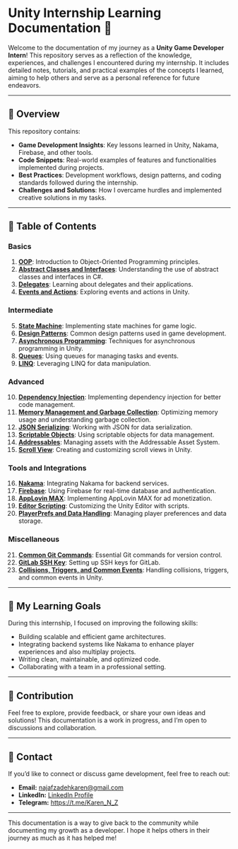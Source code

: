 # Unity Internship Learning Documentation 📘

Welcome to the documentation of my journey as a **Unity Game Developer Intern**! This repository serves as a reflection of the knowledge, experiences, and challenges I encountered during my internship. It includes detailed notes, tutorials, and practical examples of the concepts I learned, aiming to help others and serve as a personal reference for future endeavors.

---

## 📝 Overview

This repository contains:

- **Game Development Insights**: Key lessons learned in Unity, Nakama, Firebase, and other tools.
- **Code Snippets**: Real-world examples of features and functionalities implemented during projects.
- **Best Practices**: Development workflows, design patterns, and coding standards followed during the internship.
- **Challenges and Solutions**: How I overcame hurdles and implemented creative solutions in my tasks.

---

## 📂 Table of Contents

### Basics
1. **[OOP](./Content/Basics/OOP/)**: Introduction to Object-Oriented Programming principles.
2. **[Abstract Classes and Interfaces](./Content/Basics/Interfaces%20and%20abstract%20classes/)**: Understanding the use of abstract classes and interfaces in C#.
3. **[Delegates](./Content/Basics/Delegates/)**: Learning about delegates and their applications.
4. **[Events and Actions](./Content/Basics/Events/)**: Exploring events and actions in Unity.

### Intermediate
5. **[State Machine](./Content/Intermediate/State%20Machine/)**: Implementing state machines for game logic.
6. **[Design Patterns](./Content/Intemediate/Design-Patterns/)**: Common design patterns used in game development.
7. **[Asynchronous Programming](./Content/Intermediate/Asynchronous%20programming/)**: Techniques for asynchronous programming in Unity.
8. **[Queues](./Content/Intermediate/Queues/)**: Using queues for managing tasks and events.
9. **[LINQ](./Content/Intermediate/LINQ/)**: Leveraging LINQ for data manipulation.

### Advanced
10. **[Dependency Injection](./Content/Advanced/Dependency%20Injection/)**: Implementing dependency injection for better code management.
11. **[Memory Management and Garbage Collection](./Content/Advanced/Memory%20Management%20And%20Garbage%20Collection/)**: Optimizing memory usage and understanding garbage collection.
12. **[JSON Serializing](./Content/Advanced/JSON%20Serializing/)**: Working with JSON for data serialization.
13. **[Scriptable Objects](./Content/Advanced/Scriptable%20Objects/)**: Using scriptable objects for data management.
14. **[Addressables](./Content/Advanced/Addressables/)**: Managing assets with the Addressable Asset System.
15. **[Scroll View](./Content/Advanced/Scroll%20View/)**: Creating and customizing scroll views in Unity.

### Tools and Integrations
16. **[Nakama](./Content/Tools%20and%20Integrations/Nakama/)**: Integrating Nakama for backend services.
17. **[Firebase](./Content/Tools%20and%20Integrations/Firebase/)**: Using Firebase for real-time database and authentication.
18. **[AppLovin MAX](./Content/Tools%20and%20Integrations/AppLovin%20MAX/)**: Implementing AppLovin MAX for ad monetization.
19. **[Editor Scripting](./Content/Tools%20and%20Integrations/Editor%20Scripting/)**: Customizing the Unity Editor with scripts.
20. **[PlayerPrefs and Data Handling](./Content/Tools%20and%20Integrations/PlayerPrefs/)**: Managing player preferences and data storage.

### Miscellaneous
21. **[Common Git Commands](./Content/Miscellaneous/Common%20Git%20Commands/)**: Essential Git commands for version control.
22. **[GitLab SSH Key](./Content/Miscellaneous/GitLab%20SSH%20Key/)**: Setting up SSH keys for GitLab.
23. **[Collisions, Triggers, and Common Events](./Content/Miscellaneous/Collisions%20Triggers%20and%20Common%20Events/)**: Handling collisions, triggers, and common events in Unity.

---

## 🚀 My Learning Goals

During this internship, I focused on improving the following skills:

- Building scalable and efficient game architectures.
- Integrating backend systems like Nakama to enhance player experiences and also multiplay projects.
- Writing clean, maintainable, and optimized code.
- Collaborating with a team in a professional setting.

---

## 🤝 Contribution

Feel free to explore, provide feedback, or share your own ideas and solutions! This documentation is a work in progress, and I’m open to discussions and collaboration.

---

## 📧 Contact

If you’d like to connect or discuss game development, feel free to reach out:

- **Email:** [najafzadehkaren@gmail.com](najafzadehkaren@gmail.com)  
- **LinkedIn:** [LinkedIn Profile](www.linkedin.com/in/karen-najafzadeh-13b349200) 
- **Telegram:** https://t.me/Karen_N_Z
---

This documentation is a way to give back to the community while documenting my growth as a developer. I hope it helps others in their journey as much as it has helped me!


